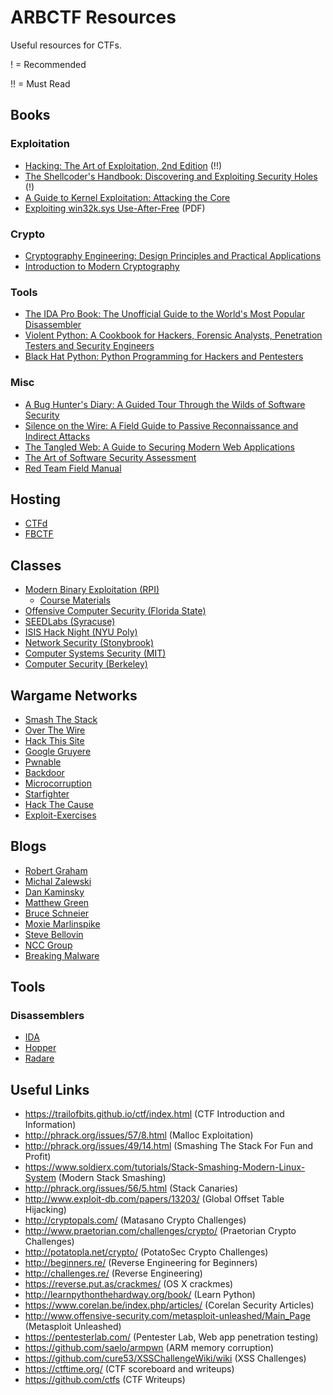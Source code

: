 # ARBCTF Resources

Useful resources for CTFs.

! = Recommended

!! = Must Read

## Books

### Exploitation

* [Hacking: The Art of Exploitation, 2nd Edition](http://amzn.com/1593271441) (!!)
* [The Shellcoder's Handbook: Discovering and Exploiting Security Holes](http://amzn.com/047008023X) (!)
* [A Guide to Kernel Exploitation: Attacking the Core](http://amzn.com/1597494860)
* [Exploiting win32k.sys Use-After-Free](https://www.nccgroup.trust/globalassets/our-research/uk/blog-post/exploiting-cve-_-2015-08-07.pdf) (PDF)

### Crypto

* [Cryptography Engineering: Design Principles and Practical Applications](http://amzn.com/0470474246)
* [Introduction to Modern Cryptography](http://amzn.com/1466570261)

### Tools

* [The IDA Pro Book: The Unofficial Guide to the World's Most Popular Disassembler](http://amzn.com/1593272898)
* [Violent Python: A Cookbook for Hackers, Forensic Analysts, Penetration Testers and Security Engineers](http://amzn.com/1597499579)
* [Black Hat Python: Python Programming for Hackers and Pentesters](http://amzn.com/1593275900)

### Misc

* [A Bug Hunter's Diary: A Guided Tour Through the Wilds of Software Security](http://amzn.com/1593273851)
* [Silence on the Wire: A Field Guide to Passive Reconnaissance and Indirect Attacks](http://amzn.com/1593270461)
* [The Tangled Web: A Guide to Securing Modern Web Applications](http://amzn.com/1593273886)
* [The Art of Software Security Assessment](http://www.amazon.com/The-Software-Security-Assessment-Vulnerabilities/dp/0321444426)
* [Red Team Field Manual](http://www.amazon.com/gp/product/1494295504/ref=s9_simh_gw_p14_d0_i3?pf_rd_m=ATVPDKIKX0DER&pf_rd_s=desktop-1&pf_rd_r=18P1948G8EXT2K1BNNRB&pf_rd_t=36701&pf_rd_p=1970559082&pf_rd_i=desktop)

## Hosting

* [CTFd](https://github.com/isislab/CTFd)
* [FBCTF](https://github.com/facebook/fbctf)

## Classes

* [Modern Binary Exploitation (RPI)](http://security.cs.rpi.edu/courses/binexp-spring2015/)
  * [Course Materials](https://github.com/RPISEC/MBE)
* [Offensive Computer Security (Florida State)](http://www.cs.fsu.edu/~redwood/OffensiveComputerSecurity/)
* [SEEDLabs (Syracuse)](http://www.cis.syr.edu/~wedu/seed/all_labs.html)
* [ISIS Hack Night (NYU Poly)](https://isislab.github.io/Hack-Night/)
* [Network Security (Stonybrook)](https://www3.cs.stonybrook.edu/~mikepo/CSE508/)
* [Computer Systems Security (MIT)](http://ocw.mit.edu/courses/electrical-engineering-and-computer-science/6-858-computer-systems-security-fall-2014/)
* [Computer Security (Berkeley)](http://inst.eecs.berkeley.edu/~cs161/archives.html)

## Wargame Networks

* [Smash The Stack](http://smashthestack.org/)
* [Over The Wire](http://overthewire.org/wargames/)
* [Hack This Site](http://www.hackthissite.org/)
* [Google Gruyere](https://google-gruyere.appspot.com/)
* [Pwnable](http://pwnable.kr/)
* [Backdoor](https://backdoor.sdslabs.co/)
* [Microcorruption](https://microcorruption.com)
* [Starfighter](http://www.kalzumeus.com/2015/03/09/announcing-starfighter/)
* [Hack The Cause](http://hackthecause.info/)
* [Exploit-Exercises](https://exploit-exercises.com/)

## Blogs

* [Robert Graham](http://blog.erratasec.com/)
* [Michal Zalewski](http://lcamtuf.blogspot.com/)
* [Dan Kaminsky](http://dankaminsky.com/)
* [Matthew Green](http://blog.cryptographyengineering.com/)
* [Bruce Schneier](https://www.schneier.com/)
* [Moxie Marlinspike](http://www.thoughtcrime.org/)
* [Steve Bellovin](https://www.cs.columbia.edu/~smb/blog//control/)
* [NCC Group](https://www.nccgroup.trust/uk/about-us/newsroom-and-events/blogs/)
* [Breaking Malware](http://breakingmalware.com/)

## Tools

### Disassemblers

* [IDA](https://www.hex-rays.com/products/ida/)
* [Hopper](http://www.hopperapp.com/index.html)
* [Radare](http://radare.org/r/)

## Useful Links

* https://trailofbits.github.io/ctf/index.html (CTF Introduction and Information)
* http://phrack.org/issues/57/8.html (Malloc Exploitation)
* http://phrack.org/issues/49/14.html (Smashing The Stack For Fun and Profit)
* https://www.soldierx.com/tutorials/Stack-Smashing-Modern-Linux-System (Modern Stack Smashing)
* http://phrack.org/issues/56/5.html (Stack Canaries)
* http://www.exploit-db.com/papers/13203/ (Global Offset Table Hijacking)
* http://cryptopals.com/ (Matasano Crypto Challenges)
* http://www.praetorian.com/challenges/crypto/ (Praetorian Crypto Challenges)
* http://potatopla.net/crypto/ (PotatoSec Crypto Challenges)
* http://beginners.re/ (Reverse Engineering for Beginners)
* http://challenges.re/ (Reverse Engineering)
* https://reverse.put.as/crackmes/ (OS X crackmes)
* http://learnpythonthehardway.org/book/ (Learn Python)
* https://www.corelan.be/index.php/articles/ (Corelan Security Articles)
* http://www.offensive-security.com/metasploit-unleashed/Main_Page (Metasploit Unleashed)
* https://pentesterlab.com/ (Pentester Lab, Web app penetration testing)
* https://github.com/saelo/armpwn (ARM memory corruption)
* https://github.com/cure53/XSSChallengeWiki/wiki (XSS Challenges)
* https://ctftime.org/ (CTF scoreboard and writeups)
* https://github.com/ctfs (CTF Writeups)
